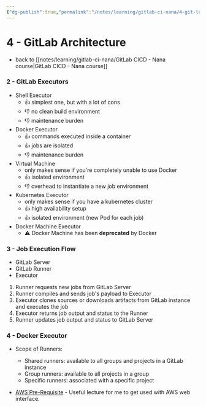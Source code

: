 ```yaml
---
{"dg-publish":true,"permalink":"/notes/learning/gitlab-ci-nana/4-git-lab-architecture/","dgHomeLink":true,"dgPassFrontmatter":false,"dgShowBacklinks":true,"dgShowLocalGraph":false}
---
```


# 4 - GitLab Architecture

- back to [[notes/learning/gitlab-ci-nana/GitLab CICD - Nana course|GitLab CICD - Nana course]]

### 2 - GitLab Executors

- Shell Executor
    - 👍 simplest one, but with a lot of cons
    - 👎 no clean build environment
    - 👎 maintenance burden
- Docker Executor
    - 👍 commands executed inside a container
    - 👍 jobs are isolated
    - 👎 maintenance burden
- Virtual Machine
    - only makes sense if you're completely unable to use Docker
    - 👍 isolated environment
    - 👎 overhead to instantiate a new job environment
- Kubernetes Executor
    - only makes sense if you have a kubernetes cluster
    - 👍 high availability setup
    - 👍 isolated environment (new Pod for each job)
- Docker Machine Executor
    - ⚠️ Docker Machine has been **deprecated** by Docker
  
### 3 - Job Execution Flow

- GitLab Server 
- GitLab Runner
- Executor

1. Runner requests new jobs from GitLab Server
2. Runner compiles and sends job's payload to Executor
3. Executor clones sources or downloads artifacts from GitLab instance and executes the job
4. Executor returns job output and status to the Runner
5. Runner updates job output and status to GitLab Server

### 4 - Docker Executor

- Scope of Runners:
    - Shared runners: available to all groups and projects in a GitLab instance
    - Group runners: available to all projects in a group
    - Specific runners: associated with a specific project

- [AWS Pre-Requisite](https://techworld-with-nana.teachable.com/courses/gitlab-cicd-course/lectures/39895935) - Useful lecture for me to get used with AWS web interface.



